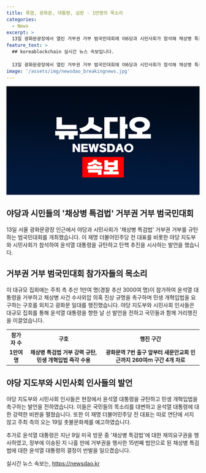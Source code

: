 ```yaml
---
title: 폭염, 광화문, 대통령, 심판 - 1만명의 목소리
categories:
  - News
excerpt: >
  13일 광화문광장에서 열린 거부권 거부 범국민대회에 야6당과 시민사회가 참석해 채상병 특검법 거부를 규탄했다. 윤석열 대통령을 비판하고 탄핵을 시사하는 발언을 내놓았고, 이재명 전 대표는 시민들과 함께 행진하며 발언을 들었다. 전체 참가자 수는 주최 측 추산 1만여 명(경찰 추산 3000여 명)으로, 촛불문화제도 예고됐다. 윤 대통령은 15번째로 거부한 채상병 특검법에 대한 재의요구권을 행사했으며, 다음으로는 19일 채상병 1주기를 맞아 촛불문화제가 예정돼 있다.
feature_text: >
  ## koreablockchain 실시간 뉴스 속보입니다.

  13일 광화문광장에서 열린 거부권 거부 범국민대회에 야6당과 시민사회가 참석해 채상병 특검법 거부를 규탄했다. 윤석열 대통령을 비판하고 탄핵을 시사하는 발언을 내놓았고, 이재명 전 대표는 시민들과 함께 행진하며 발언을 들었다. 전체 참가자 수는 주최 측 추산 1만여 명(경찰 추산 3000여 명)으로, 촛불문화제도 예고됐다. 윤 대통령은 15번째로 거부한 채상병 특검법에 대한 재의요구권을 행사했으며, 다음으로는 19일 채상병 1주기를 맞아 촛불문화제가 예정돼 있다.
image: '/assets/img/newsdao_breakingnews.jpg'
---
```


<p><img src="/assets/img/newsdao_breakingnews.jpg" alt="koreablockchain 속보" /></p>

<h2 data-ke-size="size26">야당과 시민들의 '채상병 특검법' 거부권 거부 범국민대회</h2>

<p data-ke-size="size16">13일 서울 광화문광장 인근에서 야당과 시민사회가 '채상병 특검법' 거부권 거부를 규탄하는 범국민대회를 개최했습니다. 이 재명 더불어민주당 전 대표를 비롯한 야당 지도부와 시민사회가 참석하여 윤석열 대통령을 규탄하고 탄핵 추진을 시사하는 발언을 했습니다.</p>

<h2 data-ke-size="size26">거부권 거부 범국민대회 참가자들의 목소리</h2>

<p data-ke-size="size16">이 대규모 집회에는 주최 측 추산 1만여 명(경찰 추산 3000여 명)이 참가하여 윤석열 대통령을 거부하고 채상병 사건 수사외압 의혹 진상 규명을 촉구하며 민생 개혁입법을 요구하는 구호를 외치고 광화문 일대를 행진했습니다. 야당 지도부와 시민사회 인사들은 대규모 집회를 통해 윤석열 대통령을 향한 날 선 발언을 전하고 국민들과 함께 거리행진을 이끌었습니다.</p>

<table>
    <tr>
        <th>참가자 수</th>
        <th>구호</th>
        <th>행진 구간</th>
    </tr>
    <tr>
        <td style="text-align: center; height: 17px;"><b>1만여 명</b></td>
        <td style="text-align: center; height: 17px;"><b>채상병 특검법 거부 강력 규탄, 민생 개혁입법 즉각 수용</b></td>
        <td style="text-align: center; height: 17px;"><b>광화문역 7번 출구 앞부터 새문안교회 인근까지 260여ｍ 구간 4개 차로</b></td>
    </tr>
</table>

<h2 data-ke-size="size26">야당 지도부와 시민사회 인사들의 발언</h2>

<p data-ke-size="size16">야당 지도부와 시민사회 인사들은 현장에서 윤석열 대통령을 규탄하고 민생 개혁입법을 촉구하는 발언을 전하였습니다. 이들은 국민들의 목소리를 대변하고 윤석열 대통령에 대한 강력한 비판을 펼쳤습니다. 또한 이 재명 더불어민주당 전 대표는 따로 연단에 서지 않고 주최 측의 오는 19일 촛불문화제를 예고하였습니다.</p>

<p data-ke-size="size16">추가로 윤석열 대통령은 지난 9일 미국 방문 중 '채상병 특검법'에 대한 재의요구권을 행사하였고, 정부에 이송된 지 나흘 만에 거부권을 행사한 15번째 법안으로 된 채상병 특검법에 대한 윤석열 대통령의 결정이 반발을 일으켰습니다.</p>
실시간 뉴스 속보는, <a href="https://newsdao.kr" rel="dofollow">https://newsdao.kr</a>


